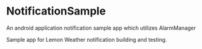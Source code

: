 # NotificationSample
An android application notification sample app which utilizes AlarmManager

Sample app for Lemon Weather notification building and testing.
